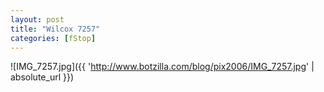 ```yaml
---
layout: post
title: "Wilcox 7257"
categories: [fStop]
---
```



![IMG_7257.jpg]({{ 'http://www.botzilla.com/blog/pix2006/IMG_7257.jpg' | absolute_url }})

